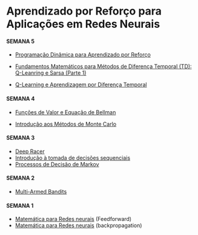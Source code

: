 # Aprendizado por Reforço para Aplicações em Redes Neurais

#### SEMANA 5

- [Programação Dinâmica para Aprendizado por Reforço](slides/20240305.html)

- [Fundamentos Matemáticos para Métodos de Diferença Temporal (TD): Q-Leanring e Sarsa (Parte 1)](slides/20240307.html)

- [Q-Learning e Aprendizagem por Diferença Temporal](slides/20240308.html)


#### SEMANA 4

- [Funções de Valor e Equação de Bellman](slides/20240227.html)

- [Introdução aos Métodos de Monte Carlo](slides/20240229.html)


#### SEMANA 3

- [Deep Racer](slides/20240220.html)
- [Introdução à tomada de decisões sequenciais](slides/20240221.html)
- [Processos de Decisão de Markov](slides/20240223.html)


#### SEMANA 2

- [Multi-Armed Bandits](slides/20240215.html)

#### SEMANA 1
- [Matemática para Redes neurais](slides/20240208.html) (Feedforward)
- [Matemática para Redes neurais](slides/20240209.html) (backpropagation)

